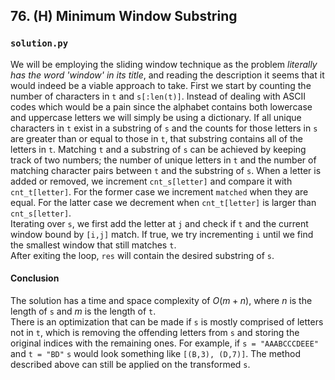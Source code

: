 ## 76. (H) Minimum Window Substring

### `solution.py`
We will be employing the sliding window technique as the problem *literally has the word 'window' in its title*, and reading the description it seems that it would indeed be a viable approach to take. First we start by counting the number of characters in `t` and `s[:len(t)]`. Instead of dealing with ASCII codes which would be a pain since the alphabet contains both lowercase and uppercase letters we will simply be using a dictionary. If all unique characters in `t` exist in a substring of `s` and the counts for those letters in `s` are greater than or equal to those in `t`, that substring contains all of the letters in `t`. Matching `t` and a substring of `s` can be achieved by keeping track of two numbers; the number of unique letters in `t` and the number of matching character pairs between `t` and the substring of `s`. When a letter is added or removed, we increment `cnt_s[letter]` and compare it with `cnt_t[letter]`. For the former case we increment `matched` when they are equal. For the latter case we decrement when `cnt_t[letter]` is larger than `cnt_s[letter]`.  
Iterating over `s`, we first add the letter at `j` and check if `t` and the current window bound by `[i,j]` match. If true, we try incrementing `i` until we find the smallest window that still matches `t`.  
After exiting the loop, `res` will contain the desired substring of `s`.  

#### Conclusion
The solution has a time and space complexity of $O(m+n)$, where $n$ is the length of `s` and $m$ is the length of `t`.  
There is an optimization that can be made if `s` is mostly comprised of letters not in `t`, which is removing the offending letters from `s` and storing the original indices with the remaining ones. For example, if `s = "AAABCCCDEEE"` and `t = "BD"` `s` would look something like `[(B,3), (D,7)]`. The method described above can still be applied on the transformed `s`.  
  
